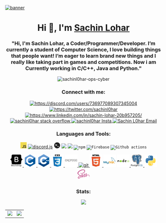 [![banner](https://user-images.githubusercontent.com/69034411/182526845-b71220cc-10c4-4515-bed3-9e4d312abb56.jpg)](https://www.sachinlohar.com/)

<h1 align="center">Hi 👋, I'm <a href="https://www.linkedin.com/in/sachinl0har/" target="_blank">Sachin Lohar</a></h1>
<h3 align="center">"Hi, I'm Sachin Lohar, a Coder/Programmer/Developer. I’m currently a student of Computer Science, I love building things that people want! I’m eager to learn brand new things and I really like taking part in games and competitions. Now i am Currently working in C/C++, Java and Python."</h3>
<p align="center"> <img src="https://komarev.com/ghpvc/?username=sachinl0har-ops-cyber" alt="sachinl0har-ops-cyber" /> </p>


<h3 align="center">Connect with me:</h3>
<p align="center">
<a href="https://discord.com/users/736977089307345004" target="blank"><img align="center" src="https://cdn.jsdelivr.net/npm/simple-icons@3.0.1/icons/discord.svg" alt="https://discord.com/users/736977089307345004" height="30" width="40" /></a>
	<a href="https://twitter.com/sachinl0har" target="blank"><img align="center" src="https://cdn.jsdelivr.net/npm/simple-icons@3.0.1/icons/twitter.svg" alt="https://twitter.com/sachinl0har" height="30" width="40" /></a>
	<a href="https://www.linkedin.com/in/sachin-lohar-20b957205/" target="blank"><img align="center" src="https://cdn.jsdelivr.net/npm/simple-icons@3.0.1/icons/linkedin.svg" alt="https://www.linkedin.com/in/sachin-lohar-20b957205/" height="30" width="40" /></a>
	<a href="https://stackoverflow.com/users/15559115/sachin-lohar" target="blank">
  <img align="center" alt="sachinl0har stack overflow" height="30" width="40" src="https://cdn.jsdelivr.net/npm/simple-icons@v3/icons/stackoverflow.svg" />
</a>
	<a href="https://www.instagram.com/sachinl0har/" target="blank">
  <img align="center" alt="sachinl0har Insta" height="30" width="40" src="https://cdn.jsdelivr.net/npm/simple-icons@v3/icons/instagram.svg" />
</a>

<a href="https://mail.google.com/mail/u/0/?fs=1&to=sachin.l0har0424@gmail.com&tf=cm">
  <img align="center" alt="Sachin L0har Email" height="30" width="40" src="https://cdn.jsdelivr.net/npm/simple-icons@v3/icons/gmail.svg" />
</a>

</p>

<h3 align="center">Languages and Tools:</h3>
<p align="center">
<code><img height="20" src="https://raw.githubusercontent.com/github/explore/80688e429a7d4ef2fca1e82350fe8e3517d3494d/topics/javascript/javascript.png"></code>
<a href="https://discord.js.org"><img src="https://cdn.discordapp.com/attachments/740865034887888996/740865173065170994/logo-square.png" width="20" alt="discord.js" /></a>
<code><img height="20" src="https://raw.githubusercontent.com/github/explore/80688e429a7d4ef2fca1e82350fe8e3517d3494d/topics/terminal/terminal.png"></code>
<code><img height="20" src="https://img.shields.io/badge/-Nodejs-43853d?style=flat-square&logo=Node.js&logoColor=white"/></code>
<code><img height="20" src="https://img.shields.io/badge/-Heroku-430098?style=flat-square&logo=heroku&logoColor=white" /></code>
<code><img alt="npm" src="https://img.shields.io/badge/-NPM-CB3837?style=flat-square&logo=npm&logoColor=white" /></code>
<code><img alt="Firebase" src="https://img.shields.io/badge/-Firebase-fcc603?style=flat-square&logo=firebase&logoColor=white"/></code>
<code><img alt="Github actions" src="https://img.shields.io/badge/-Github_Actions-2088FF?style=flat-square&logo=github-actions&logoColor=white" /></code></p>
<p align="center">
<a href="https://getbootstrap.com" target="_blank"> <img src="https://raw.githubusercontent.com/devicons/devicon/master/icons/bootstrap/bootstrap-plain-wordmark.svg" alt="bootstrap" width="40" height="40"/> </a> <a href="https://www.cprogramming.com/" target="_blank"> <img src="https://raw.githubusercontent.com/devicons/devicon/master/icons/c/c-original.svg" alt="c" width="40" height="40"/> </a> <a href="https://www.w3schools.com/cpp/" target="_blank"> <img src="https://raw.githubusercontent.com/devicons/devicon/master/icons/cplusplus/cplusplus-original.svg" alt="cplusplus" width="40" height="40"/> </a> <a href="https://www.w3schools.com/css/" target="_blank"> <img src="https://raw.githubusercontent.com/devicons/devicon/master/icons/css3/css3-original-wordmark.svg" alt="css3" width="40" height="40"/> </a> <a href="https://expressjs.com" target="_blank"> <img src="https://raw.githubusercontent.com/devicons/devicon/master/icons/express/express-original-wordmark.svg" alt="express" width="40" height="40"/> </a> </a> <a href="https://git-scm.com/" target="_blank"> <img src="https://www.vectorlogo.zone/logos/git-scm/git-scm-icon.svg" alt="git" width="40" height="40"/> </a> <a href="https://www.w3.org/html/" target="_blank"> <img src="https://raw.githubusercontent.com/devicons/devicon/master/icons/html5/html5-original-wordmark.svg" alt="html5" width="40" height="40"/> </a>  <img src="https://raw.githubusercontent.com/devicons/devicon/master/icons/mysql/mysql-original-wordmark.svg" alt="mysql" width="40" height="40"/> </a> <a href="https://nodejs.org" target="_blank"> <img src="https://raw.githubusercontent.com/devicons/devicon/master/icons/nodejs/nodejs-original-wordmark.svg" alt="nodejs" width="40" height="40"/> </a> <a href="https://www.postgresql.org" target="_blank"> <img src="https://raw.githubusercontent.com/devicons/devicon/master/icons/postgresql/postgresql-original-wordmark.svg" alt="postgresql" width="40" height="40"/> </a> <a href="https://www.python.org" target="_blank"> <img src="https://raw.githubusercontent.com/devicons/devicon/master/icons/python/python-original.svg" alt="python" width="40" height="40"/> </a> <a href="https://sass-lang.com" target="_blank"> <img src="https://raw.githubusercontent.com/devicons/devicon/master/icons/sass/sass-original.svg" alt="sass" width="40" height="40"/> </a> </p>

<h3 align="center">Stats:</h3>


<div align="center"><img src="https://github-profile-trophy.vercel.app/?username=sachinl0har&theme=dracula&count_private=true"></div>

<table width="100%" align="center">
  <tr>
    <td>
<img height="180em" src="https://github-readme-stats.vercel.app/api?username=sachinl0har&show_icons=true&hide_border=true&&count_private=true&include_all_commits=true&theme=tokyonight" />
 </td>
 <td> <img height="180em" src="https://github-readme-stats.vercel.app/api/top-langs/?username=sachinl0har&show_icons=true&hide_border=true&layout=compact&langs_count=10&theme=tokyonight"/> </td>
  </tr>
 <table>

	 
